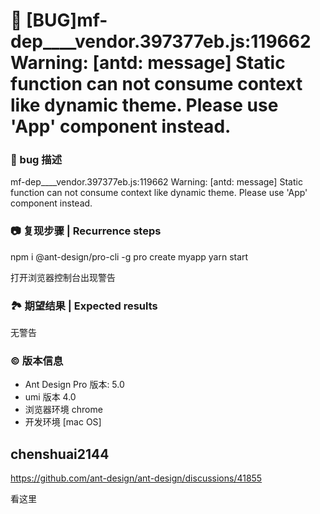 # 🐛 [BUG]mf-dep\_\_\_\_vendor.397377eb.js:119662 Warning: [antd: message] Static function can not consume context like dynamic theme. Please use 'App' component instead.

### 🐛 bug 描述

mf-dep\_\_\_\_vendor.397377eb.js:119662 Warning: [antd: message] Static function can not consume context like dynamic theme. Please use 'App' component instead.

### 📷 复现步骤 | Recurrence steps

npm i @ant-design/pro-cli -g
pro create myapp
yarn start

打开浏览器控制台出现警告

### 🏞 期望结果 | Expected results

无警告

### © 版本信息

- Ant Design Pro 版本: 5.0
- umi 版本 4.0
- 浏览器环境 chrome
- 开发环境 [mac OS]

## chenshuai2144

https://github.com/ant-design/ant-design/discussions/41855

看这里
